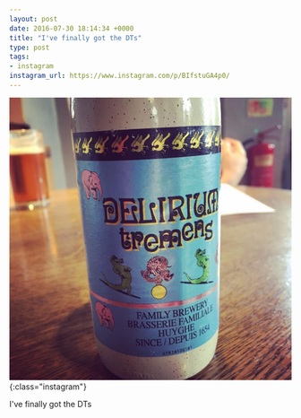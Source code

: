 ```yaml
---
layout: post
date: 2016-07-30 18:14:34 +0000
title: "I've finally got the DTs"
type: post
tags:
- instagram
instagram_url: https://www.instagram.com/p/BIfstuGA4p0/
---
```


![Instagram - BIfstuGA4p0](/img/BIfstuGA4p0.jpg){:class="instagram"}

I've finally got the DTs
